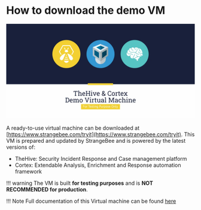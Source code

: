 # How to download the demo VM

![](images/demo-virtual-machine.png)


A ready-to-use virtual machine can be downloaded at [https://www.strangebee.com/tryit](https://www.strangebee.com/tryit).
This VM is prepared and updated by StrangeBee and is powered by the latest versions of:

- TheHive: Security Incident Response and Case management platform
- Cortex: Extendable Analysis, Enrichment and Response automation framework


!!! warning 
    The VM is built **for testing purposes** and is **NOT RECOMMENDED for production**.


!!! Note
    Full documentation of this Virtual machine can be found [here](howto-vm-demo.md)